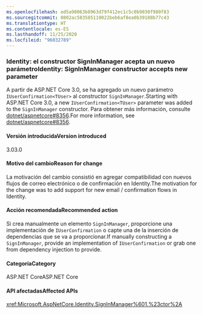 ```yaml
---
ms.openlocfilehash: ed5a90063b8963d79f412ec1c5c0b9030f980f83
ms.sourcegitcommit: 0802ac583585110022beb6af8ea0b39188b77c43
ms.translationtype: HT
ms.contentlocale: es-ES
ms.lasthandoff: 11/25/2020
ms.locfileid: "96032789"
---
```

### <a name="identity-signinmanager-constructor-accepts-new-parameter"></a><span data-ttu-id="a9e8e-101">Identity: el constructor SignInManager acepta un nuevo parámetro</span><span class="sxs-lookup"><span data-stu-id="a9e8e-101">Identity: SignInManager constructor accepts new parameter</span></span>

<span data-ttu-id="a9e8e-102">A partir de ASP.NET Core 3.0, se ha agregado un nuevo parámetro `IUserConfirmation<TUser>` al constructor `SignInManager`.</span><span class="sxs-lookup"><span data-stu-id="a9e8e-102">Starting with ASP.NET Core 3.0, a new `IUserConfirmation<TUser>` parameter was added to the `SignInManager` constructor.</span></span> <span data-ttu-id="a9e8e-103">Para obtener más información, consulte [dotnet/aspnetcore#8356](https://github.com/dotnet/aspnetcore/issues/8356).</span><span class="sxs-lookup"><span data-stu-id="a9e8e-103">For more information, see [dotnet/aspnetcore#8356](https://github.com/dotnet/aspnetcore/issues/8356).</span></span>

#### <a name="version-introduced"></a><span data-ttu-id="a9e8e-104">Versión introducida</span><span class="sxs-lookup"><span data-stu-id="a9e8e-104">Version introduced</span></span>

<span data-ttu-id="a9e8e-105">3.0</span><span class="sxs-lookup"><span data-stu-id="a9e8e-105">3.0</span></span>

#### <a name="reason-for-change"></a><span data-ttu-id="a9e8e-106">Motivo del cambio</span><span class="sxs-lookup"><span data-stu-id="a9e8e-106">Reason for change</span></span>

<span data-ttu-id="a9e8e-107">La motivación del cambio consistió en agregar compatibilidad con nuevos flujos de correo electrónico o de confirmación en Identity.</span><span class="sxs-lookup"><span data-stu-id="a9e8e-107">The motivation for the change was to add support for new email / confirmation flows in Identity.</span></span>

#### <a name="recommended-action"></a><span data-ttu-id="a9e8e-108">Acción recomendada</span><span class="sxs-lookup"><span data-stu-id="a9e8e-108">Recommended action</span></span>

<span data-ttu-id="a9e8e-109">Si crea manualmente un elemento `SignInManager`, proporcione una implementación de `IUserConfirmation` o capte una de la inserción de dependencias que se va a proporcionar.</span><span class="sxs-lookup"><span data-stu-id="a9e8e-109">If manually constructing a `SignInManager`, provide an implementation of `IUserConfirmation` or grab one from dependency injection to provide.</span></span>

#### <a name="category"></a><span data-ttu-id="a9e8e-110">Categoría</span><span class="sxs-lookup"><span data-stu-id="a9e8e-110">Category</span></span>

<span data-ttu-id="a9e8e-111">ASP.NET Core</span><span class="sxs-lookup"><span data-stu-id="a9e8e-111">ASP.NET Core</span></span>

#### <a name="affected-apis"></a><span data-ttu-id="a9e8e-112">API afectadas</span><span class="sxs-lookup"><span data-stu-id="a9e8e-112">Affected APIs</span></span>

<xref:Microsoft.AspNetCore.Identity.SignInManager%601.%23ctor%2A>

<!--

#### Affected APIs

`Overload:Microsoft.AspNetCore.Identity.SignInManager`1.#ctor`

-->
